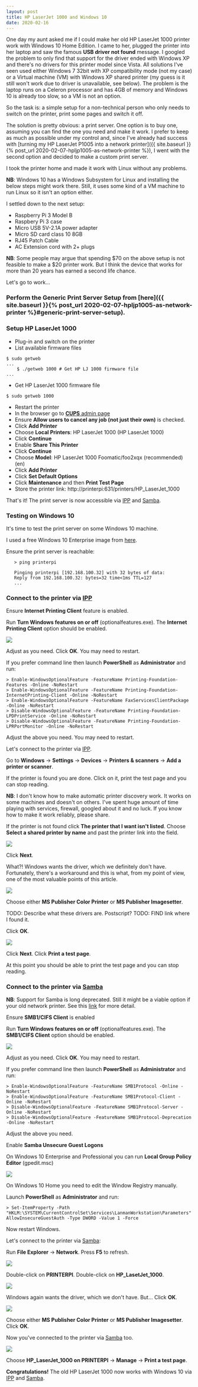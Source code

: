 ```yaml
---
layout: post
title: HP LaserJet 1000 and Windows 10
date: 2020-02-16
---
```

One day my aunt asked me if I could make her old HP LaserJet 1000 printer work
with Windows 10 Home Edition. I came to her, plugged the printer into her laptop
and saw the famous **USB driver not found** message. I googled the problem to
only find that support for the driver ended with Windows XP and there's no
drivers for this printer model since Vista. All solutions I've seen used either
Windows 7 32bit with XP compatibility mode (not my case) or a Virtual machine
(VM) with Windows XP shared printer (my guess is it still won't work due to
driver is unavailable, see below). The problem is the laptop runs on a Celeron
processor and has 4GB of memory and Windows 10 is already too slow, so a VM is
not an option.

So the task is: a simple setup for a non-technical person who only needs to
switch on the printer, print some pages and switch it off.

The solution is pretty obvious: a print server. One option is to buy one,
assuming you can find the one you need and make it work. I prefer to keep as
much as possible under my control and, since I've already had success with
[turning my HP LaserJet P1005 into a network printer]({{ site.baseurl }}{% post_url 2020-02-07-hpljp1005-as-network-printer %}),
I went with the second option and decided to make a custom print server.

I took the printer home and made it work with Linux without any problems.

**NB**: Windows 10 has a Windows Subsystem for Linux and installing the below
steps might work there. Still, it uses some kind of a VM machine to run Linux
so it isn't an option either.

I settled down to the next setup:
* Raspberry Pi 3 Model B
* Raspbery Pi 3 case
* Micro USB 5V-2.1A power adapter
* Micro SD card class 10 8GB
* RJ45 Patch Cable
* AC Extension cord with 2+ plugs

**NB**: Some people may argue that spending $70 on the above setup is not
feasible to make a $20 printer work. But I think the device that works for more
than 20 years has earned a second life chance.

Let's go to work...

### Perform the Generic Print Server Setup from [here]({{ site.baseurl }}{% post_url 2020-02-07-hpljp1005-as-network-printer %}#generic-print-server-setup).

### Setup HP LaserJet 1000

* Plug-in and switch on the printer
* List available firmware files
```
$ sudo getweb
...
    $ ./getweb 1000	# Get HP LJ 1000 firmware file
...
```
* Get HP LaserJet 1000 firmware file
```
$ sudo getweb 1000
```
* Restart the printer
* In the browser go to [**CUPS** admin page](http://printerpi:631/admin)
* Ensure **Allow users to cancel any job (not just their own)** is checked.
* Click **Add Printer**
* Choose **Local Printers**: HP LaserJet 1000 (HP LaserJet 1000)
* Click **Continue**
* Enable **Share This Printer**
* Click **Continue**
* Choose **Model**: HP LaserJet 1000 Foomatic/foo2xqx (recommended) (en)
* Click **Add Printer**
* Click **Set Default Options**
* Click **Maintenance** and then **Print Test Page**
* Store the printer link: http://printerpi:631/printers/HP_LaserJet_1000

That's it! The print server is now accessible via
[IPP](https://en.wikipedia.org/wiki/Internet_Printing_Protocol) and [Samba](https://www.samba.org).

### Testing on Windows 10

It's time to test the print server on some Windows 10 machine.

I used a free Windows 10 Enterprise image from
[here](https://developer.microsoft.com/en-us/microsoft-edge/tools/vms/).

Ensure the print server is reachable:
```
   > ping printerpi

   Pinging printerpi [192.168.100.32] with 32 bytes of data:
   Reply from 192.168.100.32: bytes=32 time<1ms TTL=127
   ...
```

### Connect to the printer via [IPP](https://en.wikipedia.org/wiki/Internet_Printing_Protocol)

Ensure **Internet Printing Client** feature is enabled.

Run **Turn Windows features on or off** (optionalfeatures.exe).
The **Internet Printing Client** option should be enabled.

![](/assets/images/enable-ipp-client.png)

Adjust as you need. Click **OK**. You may need to restart.

If you prefer command line then launch **PowerShell** as **Administrator** and run:
```
> Enable-WindowsOptionalFeature -FeatureName Printing-Foundation-Features -Online -NoRestart
> Enable-WindowsOptionalFeature -FeatureName Printing-Foundation-InternetPrinting-Client -Online -NoRestart
> Enable-WindowsOptionalFeature -FeatureName FaxServicesClientPackage -Online -NoRestart
> Disable-WindowsOptionalFeature -FeatureName Printing-Foundation-LPDPrintService -Online -NoRestart
> Disable-WindowsOptionalFeature -FeatureName Printing-Foundation-LPRPortMonitor -Online -NoRestart
```

Adjust the above you need. You may need to restart.

Let's connect to the printer via [IPP](https://en.wikipedia.org/wiki/Internet_Printing_Protocol).

Go to **Windows** -> **Settings** -> **Devices** -> **Printers & scanners** -> **Add a printer or scanner**.

If the printer is found you are done. Click on it, print the test page and you can stop reading.

**NB**: I don't know how to make automatic printer discovery work.
It works on some machines and doesn't on others. I've spent huge
amount of time playing with services, firewall, googled about it and no luck.
If you know how to make it work reliably, please share.

If the printer is not found click **The printer that I want isn't listed**.
Choose **Select a shared printer by name** and past the printer link into the field.

![](/assets/images/add-printer-ipp.png)

Click **Next**.

What?! Windows wants the driver, which we definitely don't have.
Fortunately, there's a workaround and this is what, from my point of view,
one of the most valuable points of this article.

![](/assets/images/add-printer-driver.png)

Choose either **MS Publisher Color Printer** or **MS Publisher Imagesetter**.

TODO: Describe what these drivers are. Postscript?
TODO: FIND link where I found it.

Click **OK**.

![](/assets/images/ipp-printer-success.png)

Click **Next**. Click **Print a test page**.

At this point you should be able to print the test page and you can stop reading.

### Connect to the printer via [Samba](https://www.samba.org)

**NB**: Support for Samba is long deprecated. Still it might be a viable option
if your old network printer. See this
[link](https://docs.microsoft.com/en-nz/windows-server/storage/file-server/troubleshoot/detect-enable-and-disable-smbv1-v2-v3)
for more detail.

Ensure **SMB1/CIFS Client** is enabled

Run **Turn Windows features on or off** (optionalfeatures.exe).
The **SMB1/CIFS Client** option should be enabled.

![](/assets/images/enable-smb1-client.png)

Adjust as you need. Click **OK**. You may need to restart.

If you prefer command line then launch **PowerShell** as **Administrator** and run:
```
> Enable-WindowsOptionalFeature -FeatureName SMB1Protocol -Online -NoRestart
> Enable-WindowsOptionalFeature -FeatureName SMB1Protocol-Client -Online -NoRestart
> Disable-WindowsOptionalFeature -FeatureName SMB1Protocol-Server -Online -NoRestart
> Disable-WindowsOptionalFeature -FeatureName SMB1Protocol-Deprecation -Online -NoRestart
```

Adjust the above you need.

Enable **Samba Unsecure Guest Logons**

On Windows 10 Enterprise and Professional you can run **Local Group Policy Editor** (gpedit.msc)

![](/assets/images/enable-unsecure-logons.png)

On Windows 10 Home you need to edit the Window Registry manually.

Launch **PowerShell** as **Administrator** and run:

```
> Set-ItemProperty -Path "HKLM:\SYSTEM\CurrentControlSet\Services\LanmanWorkstation\Parameters" AllowInsecureGuestAuth -Type DWORD -Value 1 -Force
```

Now restart Windows.

Let's connect to the printer via [Samba](https://www.samba.org):

Run **File Explorer** -> **Network**. Press **F5** to refresh.

![](/assets/images/open-printerpi.png)

Double-click on **PRINTERPI**. Double-click on **HP_LasetJet_1000**.

![](/assets/images/open-smb-printer.png)

Windows again wants the driver, which we don't have. But...
Click **OK**.

![](/assets/images/add-printer-driver.png)

Choose either **MS Publisher Color Printer** or **MS Publisher Imagesetter**.
Click **OK**.

Now you've connected to the printer via [Samba](https://www.samba.org) too.

![](/assets/images/installed-printers.png)

Choose **HP_LaserJet_1000 on PRINTERPI** -> **Manage** -> **Print a test page**.

**Congratulations!** The old HP LaserJet 1000 now works with Windows 10 via
[IPP](https://en.wikipedia.org/wiki/Internet_Printing_Protocol) and [Samba](https://www.samba.org).
